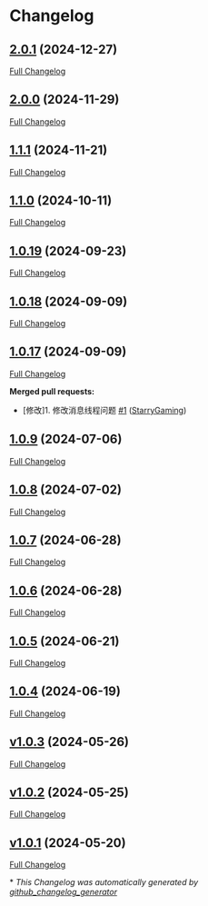 # Changelog

## [2.0.1](https://github.com/GameFrameX/com.gameframex.unity.network/tree/2.0.1) (2024-12-27)

[Full Changelog](https://github.com/GameFrameX/com.gameframex.unity.network/compare/2.0.0...2.0.1)

## [2.0.0](https://github.com/GameFrameX/com.gameframex.unity.network/tree/2.0.0) (2024-11-29)

[Full Changelog](https://github.com/GameFrameX/com.gameframex.unity.network/compare/1.1.1...2.0.0)

## [1.1.1](https://github.com/GameFrameX/com.gameframex.unity.network/tree/1.1.1) (2024-11-21)

[Full Changelog](https://github.com/GameFrameX/com.gameframex.unity.network/compare/1.1.0...1.1.1)

## [1.1.0](https://github.com/GameFrameX/com.gameframex.unity.network/tree/1.1.0) (2024-10-11)

[Full Changelog](https://github.com/GameFrameX/com.gameframex.unity.network/compare/1.0.19...1.1.0)

## [1.0.19](https://github.com/GameFrameX/com.gameframex.unity.network/tree/1.0.19) (2024-09-23)

[Full Changelog](https://github.com/GameFrameX/com.gameframex.unity.network/compare/1.0.18...1.0.19)

## [1.0.18](https://github.com/GameFrameX/com.gameframex.unity.network/tree/1.0.18) (2024-09-09)

[Full Changelog](https://github.com/GameFrameX/com.gameframex.unity.network/compare/1.0.17...1.0.18)

## [1.0.17](https://github.com/GameFrameX/com.gameframex.unity.network/tree/1.0.17) (2024-09-09)

[Full Changelog](https://github.com/GameFrameX/com.gameframex.unity.network/compare/1.0.9...1.0.17)

**Merged pull requests:**

- \[修改\]1. 修改消息线程问题 [\#1](https://github.com/GameFrameX/com.gameframex.unity.network/pull/1) ([StarryGaming](https://github.com/StarryGaming))

## [1.0.9](https://github.com/GameFrameX/com.gameframex.unity.network/tree/1.0.9) (2024-07-06)

[Full Changelog](https://github.com/GameFrameX/com.gameframex.unity.network/compare/1.0.8...1.0.9)

## [1.0.8](https://github.com/GameFrameX/com.gameframex.unity.network/tree/1.0.8) (2024-07-02)

[Full Changelog](https://github.com/GameFrameX/com.gameframex.unity.network/compare/1.0.7...1.0.8)

## [1.0.7](https://github.com/GameFrameX/com.gameframex.unity.network/tree/1.0.7) (2024-06-28)

[Full Changelog](https://github.com/GameFrameX/com.gameframex.unity.network/compare/1.0.6...1.0.7)

## [1.0.6](https://github.com/GameFrameX/com.gameframex.unity.network/tree/1.0.6) (2024-06-28)

[Full Changelog](https://github.com/GameFrameX/com.gameframex.unity.network/compare/1.0.5...1.0.6)

## [1.0.5](https://github.com/GameFrameX/com.gameframex.unity.network/tree/1.0.5) (2024-06-21)

[Full Changelog](https://github.com/GameFrameX/com.gameframex.unity.network/compare/1.0.4...1.0.5)

## [1.0.4](https://github.com/GameFrameX/com.gameframex.unity.network/tree/1.0.4) (2024-06-19)

[Full Changelog](https://github.com/GameFrameX/com.gameframex.unity.network/compare/v1.0.3...1.0.4)

## [v1.0.3](https://github.com/GameFrameX/com.gameframex.unity.network/tree/v1.0.3) (2024-05-26)

[Full Changelog](https://github.com/GameFrameX/com.gameframex.unity.network/compare/v1.0.2...v1.0.3)

## [v1.0.2](https://github.com/GameFrameX/com.gameframex.unity.network/tree/v1.0.2) (2024-05-25)

[Full Changelog](https://github.com/GameFrameX/com.gameframex.unity.network/compare/v1.0.1...v1.0.2)

## [v1.0.1](https://github.com/GameFrameX/com.gameframex.unity.network/tree/v1.0.1) (2024-05-20)

[Full Changelog](https://github.com/GameFrameX/com.gameframex.unity.network/compare/2c9e2d4d42112ca6848ad5cd9dfa5093d1cd93e0...v1.0.1)



\* *This Changelog was automatically generated by [github_changelog_generator](https://github.com/github-changelog-generator/github-changelog-generator)*
